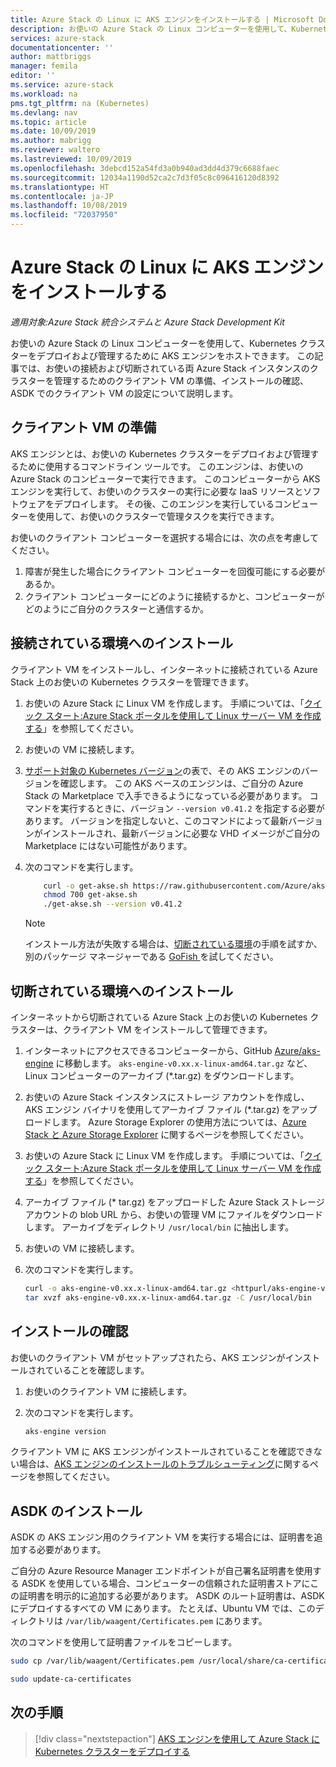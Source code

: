 ```yaml
---
title: Azure Stack の Linux に AKS エンジンをインストールする | Microsoft Docs
description: お使いの Azure Stack の Linux コンピューターを使用して、Kubernetes クラスターをデプロイおよび管理するために AKS エンジンをホストする方法について説明します。
services: azure-stack
documentationcenter: ''
author: mattbriggs
manager: femila
editor: ''
ms.service: azure-stack
ms.workload: na
pms.tgt_pltfrm: na (Kubernetes)
ms.devlang: nav
ms.topic: article
ms.date: 10/09/2019
ms.author: mabrigg
ms.reviewer: waltero
ms.lastreviewed: 10/09/2019
ms.openlocfilehash: 3debcd152a54fd3a0b940ad3dd4d379c6688faec
ms.sourcegitcommit: 12034a1190d52ca2c7d3f05c8c096416120d8392
ms.translationtype: HT
ms.contentlocale: ja-JP
ms.lasthandoff: 10/08/2019
ms.locfileid: "72037950"
---
```

# <a name="install-the-aks-engine-on-linux-in-azure-stack"></a>Azure Stack の Linux に AKS エンジンをインストールする

*適用対象:Azure Stack 統合システムと Azure Stack Development Kit*

お使いの Azure Stack の Linux コンピューターを使用して、Kubernetes クラスターをデプロイおよび管理するために AKS エンジンをホストできます。 この記事では、お使いの接続および切断されている両 Azure Stack インスタンスのクラスターを管理するためのクライアント VM の準備、インストールの確認、ASDK でのクライアント VM の設定について説明します。

## <a name="prepare-the-client-vm"></a>クライアント VM の準備

AKS エンジンとは、お使いの Kubernetes クラスターをデプロイおよび管理するために使用するコマンドライン ツールです。 このエンジンは、お使いの Azure Stack のコンピューターで実行できます。 このコンピューターから AKS エンジンを実行して、お使いのクラスターの実行に必要な IaaS リソースとソフトウェアをデプロイします。 その後、このエンジンを実行しているコンピューターを使用して、お使いのクラスターで管理タスクを実行できます。

お使いのクライアント コンピューターを選択する場合には、次の点を考慮してください。

1. 障害が発生した場合にクライアント コンピューターを回復可能にする必要があるか。
2. クライアント コンピューターにどのように接続するかと、コンピューターがどのようにご自分のクラスターと通信するか。

## <a name="install-in-a-connected-environment"></a>接続されている環境へのインストール

クライアント VM をインストールし、インターネットに接続されている Azure Stack 上のお使いの Kubernetes クラスターを管理できます。

1. お使いの Azure Stack に Linux VM を作成します。 手順については、「[クイック スタート:Azure Stack ポータルを使用して Linux サーバー VM を作成する](https://docs.microsoft.com/azure-stack/user/azure-stack-quick-linux-portal)」を参照してください。
2. お使いの VM に接続します。
3. [サポート対象の Kubernetes バージョン](https://github.com/Azure/aks-engine/blob/master/docs/topics/azure-stack.md#supported-kubernetes-versions)の表で、その AKS エンジンのバージョンを確認します。 この AKS ベースのエンジンは、ご自分の Azure Stack の Marketplace で入手できるようになっている必要があります。 コマンドを実行するときに、バージョン `--version v0.41.2` を指定する必要があります。 バージョンを指定しないと、このコマンドによって最新バージョンがインストールされ、最新バージョンに必要な VHD イメージがご自分の Marketplace にはない可能性があります。
4. 次のコマンドを実行します。

    ```bash  
        curl -o get-akse.sh https://raw.githubusercontent.com/Azure/aks-engine/master/scripts/get-akse.sh
        chmod 700 get-akse.sh
        ./get-akse.sh --version v0.41.2
    ```

    > [!Note]  
    > インストール方法が失敗する場合は、[切断されている環境](#install-in-a-disconnected-environment)の手順を試すか、別のパッケージ マネージャーである [GoFish ](azure-stack-kubernetes-aks-engine-troubleshoot.md#try-gofish)を試してください。

## <a name="install-in-a-disconnected-environment"></a>切断されている環境へのインストール

インターネットから切断されている Azure Stack 上のお使いの Kubernetes クラスターは、クライアント VM をインストールして管理できます。

1.  インターネットにアクセスできるコンピューターから、GitHub [Azure/aks-engine](https://github.com/Azure/aks-engine/releases/latest) に移動します。 `aks-engine-v0.xx.x-linux-amd64.tar.gz` など、Linux コンピューターのアーカイブ (*.tar.gz) をダウンロードします。

2.  お使いの Azure Stack インスタンスにストレージ アカウントを作成し、AKS エンジン バイナリを使用してアーカイブ ファイル (*.tar.gz) をアップロードします。 Azure Storage Explorer の使用方法については、[Azure Stack と Azure Storage Explorer](https://docs.microsoft.com/azure-stack/user/azure-stack-storage-connect-se) に関するページを参照してください。

3. お使いの Azure Stack に Linux VM を作成します。 手順については、「[クイック スタート:Azure Stack ポータルを使用して Linux サーバー VM を作成する](https://docs.microsoft.com/azure-stack/user/azure-stack-quick-linux-portal)」を参照してください。

3.  アーカイブ ファイル (* tar.gz) をアップロードした Azure Stack ストレージ アカウントの blob URL から、お使いの管理 VM にファイルをダウンロードします。 アーカイブをディレクトリ `/usr/local/bin` に抽出します。

4. お使いの VM に接続します。

5.  次のコマンドを実行します。

    ```bash  
    curl -o aks-engine-v0.xx.x-linux-amd64.tar.gz <httpurl/aks-engine-v0.xx.x-linux-amd64.tar.gz>
    tar xvzf aks-engine-v0.xx.x-linux-amd64.tar.gz -C /usr/local/bin
    ```

## <a name="verify-the-installation"></a>インストールの確認

お使いのクライアント VM がセットアップされたら、AKS エンジンがインストールされていることを確認します。

1. お使いのクライアント VM に接続します。
2. 次のコマンドを実行します。

    ```bash  
    aks-engine version
    ```

クライアント VM に AKS エンジンがインストールされていることを確認できない場合は、[AKS エンジンのインストールのトラブルシューティング](azure-stack-kubernetes-aks-engine-troubleshoot.md)に関するページを参照してください。


## <a name="asdk-installation"></a>ASDK のインストール

ASDK の AKS エンジン用のクライアント VM を実行する場合には、証明書を追加する必要があります。

ご自分の Azure Resource Manager エンドポイントが自己署名証明書を使用する ASDK を使用している場合、コンピューターの信頼された証明書ストアにこの証明書を明示的に追加する必要があります。 ASDK のルート証明書は、ASDK にデプロイするすべての VM にあります。 たとえば、Ubuntu VM では、このディレクトリは `/var/lib/waagent/Certificates.pem` にあります。 

次のコマンドを使用して証明書ファイルをコピーします。

```bash
sudo cp /var/lib/waagent/Certificates.pem /usr/local/share/ca-certificates/azurestackca.crt

sudo update-ca-certificates
```

## <a name="next-steps"></a>次の手順

> [!div class="nextstepaction"]
> [AKS エンジンを使用して Azure Stack に Kubernetes クラスターをデプロイする](azure-stack-kubernetes-aks-engine-deploy-cluster.md)